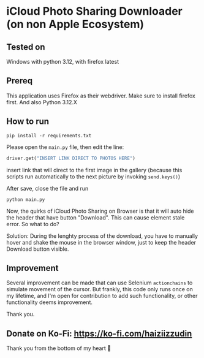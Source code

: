 # iCloud Photo Sharing Downloader (on non Apple Ecosystem)


## Tested on

Windows with python 3.12, with firefox latest


## Prereq

This application uses Firefox as their webdriver. Make sure to install firefox first.
And also Python 3.12.X


## How to run

```
pip install -r requirements.txt
```

Please open the `main.py` file, then edit the line:
```python
driver.get("INSERT LINK DIRECT TO PHOTOS HERE")
```

insert link that will direct to the first image in the gallery (because this scripts run automatically to the next picture by invoking `send.keys()`)

After save, close the file and run
```
python main.py
```

Now, the quirks of iCloud Photo Sharing on Browser is that it will auto hide the header that have button "Download". This can cause element stale error. So what to do?

Solution: During the lenghty process of the download, you have to manually hover and shake the mouse in the browser window, just to keep the header Download button visible.


## Improvement

Several improvement can be made that can use Selenium `actionchains` to simulate movement of the cursor. But frankly, this code only runs once on my lifetime, and I'm open for contribution to add such functionality, or other functionality deems improvement.

Thank you.


## Donate on Ko-Fi: https://ko-fi.com/haiziizzudin

Thank you from the bottom of my heart 💓